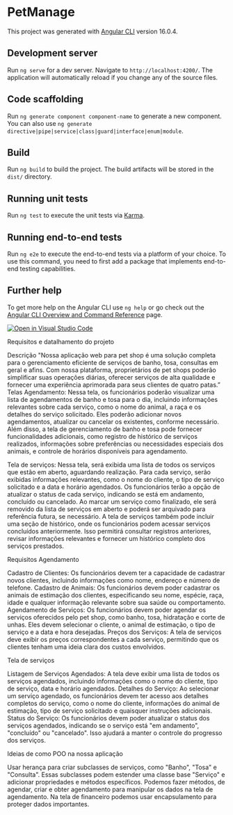 # PetManage

This project was generated with [Angular CLI](https://github.com/angular/angular-cli) version 16.0.4.

## Development server

Run `ng serve` for a dev server. Navigate to `http://localhost:4200/`. The application will automatically reload if you change any of the source files.

## Code scaffolding

Run `ng generate component component-name` to generate a new component. You can also use `ng generate directive|pipe|service|class|guard|interface|enum|module`.

## Build

Run `ng build` to build the project. The build artifacts will be stored in the `dist/` directory.

## Running unit tests

Run `ng test` to execute the unit tests via [Karma](https://karma-runner.github.io).

## Running end-to-end tests

Run `ng e2e` to execute the end-to-end tests via a platform of your choice. To use this command, you need to first add a package that implements end-to-end testing capabilities.

## Further help

To get more help on the Angular CLI use `ng help` or go check out the [Angular CLI Overview and Command Reference](https://angular.io/cli) page.

[![Open in Visual Studio Code](https://classroom.github.com/assets/open-in-vscode-718a45dd9cf7e7f842a935f5ebbe5719a5e09af4491e668f4dbf3b35d5cca122.svg)](https://classroom.github.com/online_ide?assignment_repo_id=11290709&assignment_repo_type=AssignmentRepo)

Requisitos e datalhamento do projeto

Descrição
"Nossa aplicação web para pet shop é uma solução completa para o gerenciamento eficiente de serviços de banho, tosa, consultas em geral e afins. Com nossa plataforma, proprietários de pet shops poderão simplificar suas operações diárias, oferecer serviços de alta qualidade e fornecer uma experiência aprimorada para seus clientes de quatro patas.”
Telas
Agendamento: Nessa tela, os funcionários poderão visualizar uma lista de agendamentos de banho e tosa para o dia, incluindo informações relevantes sobre cada serviço, como o nome do animal, a raça e os detalhes do serviço solicitado. Eles poderão adicionar novos agendamentos, atualizar ou cancelar os existentes, conforme necessário.
Além disso, a tela de gerenciamento de banho e tosa pode fornecer funcionalidades adicionais, como registro de histórico de serviços realizados, informações sobre preferências ou necessidades especiais dos animais, e controle de horários disponíveis para agendamento.

Tela de serviços: Nessa tela, será exibida uma lista de todos os serviços que estão em aberto, aguardando realização. Para cada serviço, serão exibidas informações relevantes, como o nome do cliente, o tipo de serviço solicitado e a data e horário agendados.
Os funcionários terão a opção de atualizar o status de cada serviço, indicando se está em andamento, concluído ou cancelado. Ao marcar um serviço como finalizado, ele será removido da lista de serviços em aberto e poderá ser arquivado para referência futura, se necessário.
A tela de serviços também pode incluir uma seção de histórico, onde os funcionários podem acessar serviços concluídos anteriormente. Isso permitirá consultar registros anteriores, revisar informações relevantes e fornecer um histórico completo dos serviços prestados.

Requisitos
Agendamento

Cadastro de Clientes: Os funcionários devem ter a capacidade de cadastrar novos clientes, incluindo informações como nome, endereço e número de telefone.
Cadastro de Animais: Os funcionários devem poder cadastrar os animais de estimação dos clientes, especificando seu nome, espécie, raça, idade e qualquer informação relevante sobre sua saúde ou comportamento.
Agendamento de Serviços: Os funcionários devem poder agendar os serviços oferecidos pelo pet shop, como banho, tosa, hidratação e corte de unhas. Eles devem selecionar o cliente, o animal de estimação, o tipo de serviço e a data e hora desejadas.
Preços dos Serviços: A tela de serviços deve exibir os preços correspondentes a cada serviço, permitindo que os clientes tenham uma ideia clara dos custos envolvidos.

Tela de serviços

Listagem de Serviços Agendados: A tela deve exibir uma lista de todos os serviços agendados, incluindo informações como o nome do cliente, tipo de serviço, data e horário agendados.
Detalhes do Serviço: Ao selecionar um serviço agendado, os funcionários devem ter acesso aos detalhes completos do serviço, como o nome do cliente, informações do animal de estimação, tipo de serviço solicitado e quaisquer instruções adicionais.
Status do Serviço: Os funcionários devem poder atualizar o status dos serviços agendados, indicando se o serviço está "em andamento", "concluído" ou "cancelado". Isso ajudará a manter o controle do progresso dos serviços.

Ideias de como POO na nossa aplicação

Usar herança para criar subclasses de serviços, como "Banho", "Tosa" e "Consulta". Essas subclasses podem estender uma classe base "Serviço" e adicionar propriedades e métodos específicos.
Podemos fazer métodos, de agendar, criar e obter agendamento para manipular os dados na tela de agendamento.
Na tela de financeiro podemos usar encapsulamento para proteger dados importantes.
